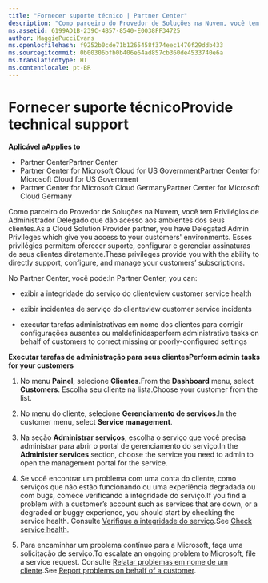 ```yaml
---
title: "Fornecer suporte técnico | Partner Center"
description: "Como parceiro do Provedor de Soluções na Nuvem, você tem Privilégios de Administrador Delegado que dão acesso aos ambientes dos seus clientes."
ms.assetid: 6199AD1B-239C-4B57-8540-E0038FF34725
author: MaggiePucciEvans
ms.openlocfilehash: f9252b0cde71b1265458f374eec1470f29ddb433
ms.sourcegitcommit: 0b00306bfb0b406e64ad857cb360de4533740e6a
ms.translationtype: HT
ms.contentlocale: pt-BR
---
```

# <a name="provide-technical-support"></a><span data-ttu-id="a6b67-103">Fornecer suporte técnico</span><span class="sxs-lookup"><span data-stu-id="a6b67-103">Provide technical support</span></span>

**<span data-ttu-id="a6b67-104">Aplicável a</span><span class="sxs-lookup"><span data-stu-id="a6b67-104">Applies to</span></span>**

-  <span data-ttu-id="a6b67-105">Partner Center</span><span class="sxs-lookup"><span data-stu-id="a6b67-105">Partner Center</span></span>
-  <span data-ttu-id="a6b67-106">Partner Center for Microsoft Cloud for US Government</span><span class="sxs-lookup"><span data-stu-id="a6b67-106">Partner Center for Microsoft Cloud for US Government</span></span>
-  <span data-ttu-id="a6b67-107">Partner Center for Microsoft Cloud Germany</span><span class="sxs-lookup"><span data-stu-id="a6b67-107">Partner Center for Microsoft Cloud Germany</span></span>

<span data-ttu-id="a6b67-108">Como parceiro do Provedor de Soluções na Nuvem, você tem Privilégios de Administrador Delegado que dão acesso aos ambientes dos seus clientes.</span><span class="sxs-lookup"><span data-stu-id="a6b67-108">As a Cloud Solution Provider partner, you have Delegated Admin Privileges which give you access to your customers' environments.</span></span> <span data-ttu-id="a6b67-109">Esses privilégios permitem oferecer suporte, configurar e gerenciar assinaturas de seus clientes diretamente.</span><span class="sxs-lookup"><span data-stu-id="a6b67-109">These privileges provide you with the ability to directly support, configure, and manage your customers’ subscriptions.</span></span>

<span data-ttu-id="a6b67-110">No Partner Center, você pode:</span><span class="sxs-lookup"><span data-stu-id="a6b67-110">In Partner Center, you can:</span></span>

-   <span data-ttu-id="a6b67-111">exibir a integridade do serviço do cliente</span><span class="sxs-lookup"><span data-stu-id="a6b67-111">view customer service health</span></span>

-   <span data-ttu-id="a6b67-112">exibir incidentes de serviço do cliente</span><span class="sxs-lookup"><span data-stu-id="a6b67-112">view customer service incidents</span></span>

-   <span data-ttu-id="a6b67-113">executar tarefas administrativas em nome dos clientes para corrigir configurações ausentes ou maldefinidas</span><span class="sxs-lookup"><span data-stu-id="a6b67-113">perform administrative tasks on behalf of customers to correct missing or poorly-configured settings</span></span>

**<span data-ttu-id="a6b67-114">Executar tarefas de administração para seus clientes</span><span class="sxs-lookup"><span data-stu-id="a6b67-114">Perform admin tasks for your customers</span></span>**

1.  <span data-ttu-id="a6b67-115">No menu **Painel**, selecione **Clientes**.</span><span class="sxs-lookup"><span data-stu-id="a6b67-115">From the **Dashboard** menu, select **Customers**.</span></span> <span data-ttu-id="a6b67-116">Escolha seu cliente na lista.</span><span class="sxs-lookup"><span data-stu-id="a6b67-116">Choose your customer from the list.</span></span>

2.  <span data-ttu-id="a6b67-117">No menu do cliente, selecione **Gerenciamento de serviços**.</span><span class="sxs-lookup"><span data-stu-id="a6b67-117">In the customer menu, select **Service management**.</span></span>

3.  <span data-ttu-id="a6b67-118">Na seção **Administrar serviços**, escolha o serviço que você precisa administrar para abrir o portal de gerenciamento do serviço.</span><span class="sxs-lookup"><span data-stu-id="a6b67-118">In the **Administer services** section, choose the service you need to admin to open the management portal for the service.</span></span>

4.  <span data-ttu-id="a6b67-119">Se você encontrar um problema com uma conta do cliente, como serviços que não estão funcionando ou uma experiência degradada ou com bugs, comece verificando a integridade do serviço.</span><span class="sxs-lookup"><span data-stu-id="a6b67-119">If you find a problem with a customer’s account such as services that are down, or a degraded or buggy experience, you should start by checking the service health.</span></span> <span data-ttu-id="a6b67-120">Consulte [Verifique a integridade do serviço](check-service-health.md).</span><span class="sxs-lookup"><span data-stu-id="a6b67-120">See [Check service health](check-service-health.md).</span></span>

5.  <span data-ttu-id="a6b67-121">Para encaminhar um problema contínuo para a Microsoft, faça uma solicitação de serviço.</span><span class="sxs-lookup"><span data-stu-id="a6b67-121">To escalate an ongoing problem to Microsoft, file a service request.</span></span> <span data-ttu-id="a6b67-122">Consulte [Relatar problemas em nome de um cliente](report-problems-on-behalf-of-a-customer.md).</span><span class="sxs-lookup"><span data-stu-id="a6b67-122">See [Report problems on behalf of a customer](report-problems-on-behalf-of-a-customer.md).</span></span>

 

 



